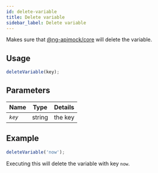 ```yaml
---
id: delete-variable
title: Delete variable
sidebar_label: Delete variable
---
```

Makes sure that [@ng-apimock/core](https://github.com/ng-apimock/core) will delete the variable.

## Usage
```typescript
deleteVariable(key);
```
 
## Parameters
| Name | Type | Details |
| ---- | ---- | ------- |
| <code><var>key</var></code> | string | the key |
 
## Example 
```typescript
deleteVariable('now');
```
Executing this will delete the variable with key `now`.
